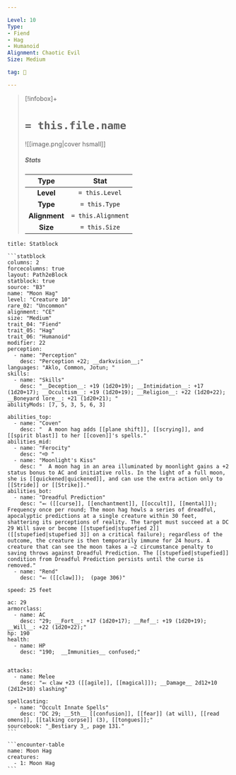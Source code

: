 ```yaml
---

Level: 10
Type:
- Fiend
- Hag
- Humanoid
Alignment: Chaotic Evil
Size: Medium

tag: 👹

---
```


> [!infobox]+
> #  `= this.file.name`
> ![[image.png|cover hsmall]]
> ##### Stats
> Type | Stat |
> :---:|:---:|
> **Level** | `= this.Level` |
> **Type** | `= this.Type` |
> **Alignment** | `= this.Alignment` |
> **Size** | `= this.Size` |



````ad-info
title: Statblock

```statblock
columns: 2
forcecolumns: true
layout: Path2eBlock
statblock: true
source: "B3"
name: "Moon Hag"
level: "Creature 10"
rare_02: "Uncommon"
alignment: "CE"
size: "Medium"
trait_04: "Fiend"
trait_05: "Hag"
trait_06: "Humanoid"
modifier: 22
perception:
  - name: "Perception"
    desc: "Perception +22; __darkvision__;"
languages: "Aklo, Common, Jotun; "
skills:
  - name: "Skills"
    desc: "__Deception__: +19 (1d20+19); __Intimidation__: +17 (1d20+17); __Occultism__: +19 (1d20+19); __Religion__: +22 (1d20+22); __Boneyard lore__: +21 (1d20+21); "
abilityMods: [7, 5, 3, 5, 6, 3]

abilities_top:
  - name: "Coven"
    desc: "  A moon hag adds [[plane shift]], [[scrying]], and [[spirit blast]] to her [[coven]]'s spells."
abilities_mid:
  - name: "Ferocity"
    desc: "⬲ "
  - name: "Moonlight's Kiss"
    desc: "  A moon hag in an area illuminated by moonlight gains a +2 status bonus to AC and initiative rolls. In the light of a full moon, she is [[quickened|quickened]], and can use the extra action only to [[Stride]] or [[Strike]]."
abilities_bot:
  - name: "Dreadful Prediction"
    desc: "⬻ ([[curse]], [[enchantment]], [[occult]], [[mental]]);  Frequency once per round; The moon hag howls a series of dreadful, apocalyptic predictions at a single creature within 30 feet, shattering its perceptions of reality. The target must succeed at a DC 29 Will save or become [[stupefied|stupefied 2]] ([[stupefied|stupefied 3]] on a critical failure); regardless of the outcome, the creature is then temporarily immune for 24 hours. A creature that can see the moon takes a –2 circumstance penalty to saving throws against Dreadful Prediction. The [[stupefied|stupefied]] condition from Dreadful Prediction persists until the curse is removed."
  - name: "Rend"
    desc: "⬻ ([[claw]]);  (page 306)"

speed: 25 feet

ac: 29
armorclass:
  - name: AC
    desc: "29; __Fort__: +17 (1d20+17); __Ref__: +19 (1d20+19); __Will__: +22 (1d20+22);"
hp: 190
health:
  - name: HP
    desc: "190;  __Immunities__ confused;"


attacks:
  - name: Melee
    desc: "⬻ claw +23 ([[agile]], [[magical]]); __Damage__ 2d12+10 (2d12+10) slashing"

spellcasting:
  - name: "Occult Innate Spells"
    desc: "DC 29; __5th__ [[confusion]], [[fear]] (at will), [[read omens]], [[talking corpse]] (3), [[tongues]];"
sourcebook: "_Bestiary 3_, page 131."
```

```encounter-table
name: Moon Hag
creatures:
  - 1: Moon Hag
```

````


